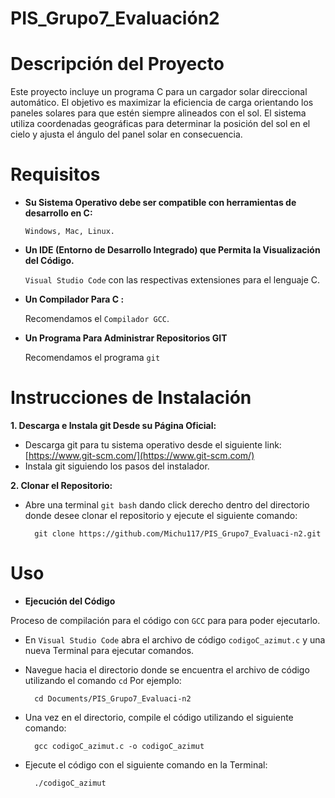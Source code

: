 # PIS_Grupo7_Evaluación2
# Descripción del Proyecto
Este proyecto incluye un programa C para un cargador solar direccional automático. El objetivo es maximizar la eficiencia de carga orientando los paneles solares para que estén siempre alineados con el sol. El sistema utiliza coordenadas geográficas para determinar la posición del sol en el cielo y ajusta el ángulo del panel solar en consecuencia.
# Requisitos
- **Su Sistema Operativo debe ser compatible con herramientas de desarrollo en C:** 

  `Windows, Mac, Linux.`
- **Un IDE (Entorno de Desarrollo Integrado) que Permita la Visualización del Código.** 

  `Visual Studio Code` con las respectivas extensiones para el lenguaje C.
- **Un Compilador Para C :**
   
  Recomendamos el `Compilador GCC`.

- **Un Programa Para Administrar Repositorios GIT**

  Recomendamos el programa    `git`

# Instrucciones de Instalación
**1. Descarga e Instala git Desde su Página Oficial:**
- Descarga git para tu sistema operativo desde el siguiente link: [https://www.git-scm.com/](https://www.git-scm.com/)
- Instala git siguiendo los pasos del instalador. 

**2. Clonar el Repositorio:**   
- Abre una terminal `git bash` dando click derecho dentro del directorio donde desee clonar el repositorio y ejecute el siguiente comando:
    
        git clone https://github.com/Michu117/PIS_Grupo7_Evaluaci-n2.git



# Uso
- **Ejecución del Código**

Proceso de compilación para el código con `GCC` para para poder ejecutarlo.
- En `Visual Studio Code` abra el archivo de código `codigoC_azimut.c` y una nueva Terminal para ejecutar comandos.
- Navegue hacia el directorio donde se encuentra el archivo de código utilizando el comando `cd` Por ejemplo:

        cd Documents/PIS_Grupo7_Evaluaci-n2

- Una vez en el directorio, compile el código utilizando el siguiente comando:

        gcc codigoC_azimut.c -o codigoC_azimut

- Ejecute el código con el siguiente comando en la Terminal:

        ./codigoC_azimut
